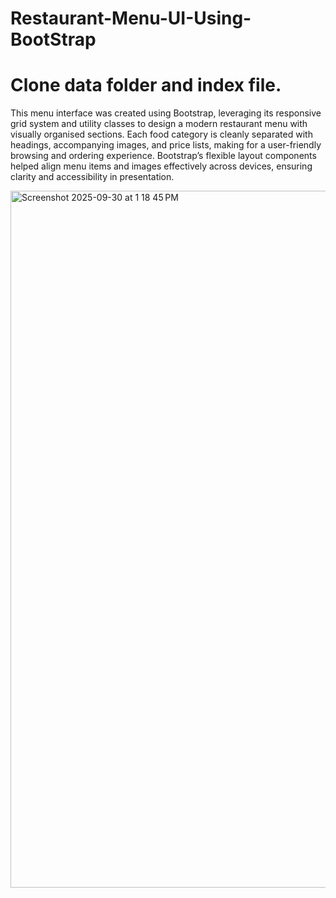 # Restaurant-Menu-UI-Using-BootStrap

# Clone data folder and index file.

This menu interface was created using Bootstrap, leveraging its responsive grid system and utility classes to design a modern restaurant menu with visually organised sections. Each food category is cleanly separated with headings, accompanying images, and price lists, making for a user-friendly browsing and ordering experience. Bootstrap’s flexible layout components helped align menu items and images effectively across devices, ensuring clarity and accessibility in presentation.

<img width="1919" height="1115" alt="Screenshot 2025-09-30 at 1 18 45 PM" src="https://github.com/user-attachments/assets/0c043015-23ea-45ab-a4a1-9f5e90e00a59" />
